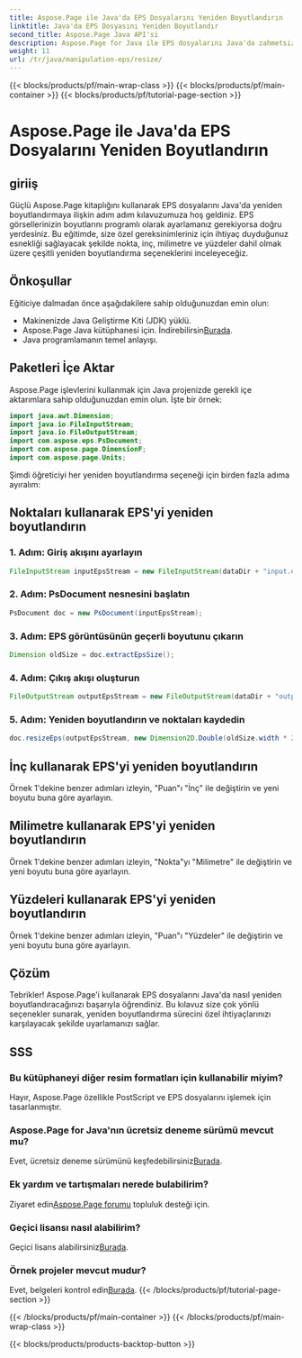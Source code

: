 ```yaml
---
title: Aspose.Page ile Java'da EPS Dosyalarını Yeniden Boyutlandırın
linktitle: Java'da EPS Dosyasını Yeniden Boyutlandır
second_title: Aspose.Page Java API'si
description: Aspose.Page for Java ile EPS dosyalarını Java'da zahmetsizce nasıl yeniden boyutlandıracağınızı öğrenin. Adım adım talimatlar için kapsamlı kılavuzumuzu takip edin.
weight: 11
url: /tr/java/manipulation-eps/resize/
---
```


{{< blocks/products/pf/main-wrap-class >}}
{{< blocks/products/pf/main-container >}}
{{< blocks/products/pf/tutorial-page-section >}}

# Aspose.Page ile Java'da EPS Dosyalarını Yeniden Boyutlandırın

## giriiş
Güçlü Aspose.Page kitaplığını kullanarak EPS dosyalarını Java'da yeniden boyutlandırmaya ilişkin adım adım kılavuzumuza hoş geldiniz. EPS görsellerinizin boyutlarını programlı olarak ayarlamanız gerekiyorsa doğru yerdesiniz. Bu eğitimde, size özel gereksinimleriniz için ihtiyaç duyduğunuz esnekliği sağlayacak şekilde nokta, inç, milimetre ve yüzdeler dahil olmak üzere çeşitli yeniden boyutlandırma seçeneklerini inceleyeceğiz.
## Önkoşullar
Eğiticiye dalmadan önce aşağıdakilere sahip olduğunuzdan emin olun:
- Makinenizde Java Geliştirme Kiti (JDK) yüklü.
-  Aspose.Page Java kütüphanesi için. İndirebilirsin[Burada](https://releases.aspose.com/page/java/).
- Java programlamanın temel anlayışı.
## Paketleri İçe Aktar
Aspose.Page işlevlerini kullanmak için Java projenizde gerekli içe aktarımlara sahip olduğunuzdan emin olun. İşte bir örnek:
```java
import java.awt.Dimension;
import java.io.FileInputStream;
import java.io.FileOutputStream;
import com.aspose.eps.PsDocument;
import com.aspose.page.DimensionF;
import com.aspose.page.Units;

```
Şimdi öğreticiyi her yeniden boyutlandırma seçeneği için birden fazla adıma ayıralım:
## Noktaları kullanarak EPS'yi yeniden boyutlandırın
### 1. Adım: Giriş akışını ayarlayın
```java
FileInputStream inputEpsStream = new FileInputStream(dataDir + "input.eps");
```
### 2. Adım: PsDocument nesnesini başlatın
```java
PsDocument doc = new PsDocument(inputEpsStream);
```
### 3. Adım: EPS görüntüsünün geçerli boyutunu çıkarın
```java
Dimension oldSize = doc.extractEpsSize();
```
### 4. Adım: Çıkış akışı oluşturun
```java
FileOutputStream outputEpsStream = new FileOutputStream(dataDir + "output_resize_points.eps");
```
### 5. Adım: Yeniden boyutlandırın ve noktaları kaydedin
```java
doc.resizeEps(outputEpsStream, new Dimension2D.Double(oldSize.width * 2, oldSize.height * 2), Units.Points);
```
## İnç kullanarak EPS'yi yeniden boyutlandırın
Örnek 1'dekine benzer adımları izleyin, "Puan"ı "İnç" ile değiştirin ve yeni boyutu buna göre ayarlayın.
## Milimetre kullanarak EPS'yi yeniden boyutlandırın
Örnek 1'dekine benzer adımları izleyin, "Nokta"yı "Milimetre" ile değiştirin ve yeni boyutu buna göre ayarlayın.
## Yüzdeleri kullanarak EPS'yi yeniden boyutlandırın
Örnek 1'dekine benzer adımları izleyin, "Puan"ı "Yüzdeler" ile değiştirin ve yeni boyutu buna göre ayarlayın.
## Çözüm
Tebrikler! Aspose.Page'i kullanarak EPS dosyalarını Java'da nasıl yeniden boyutlandıracağınızı başarıyla öğrendiniz. Bu kılavuz size çok yönlü seçenekler sunarak, yeniden boyutlandırma sürecini özel ihtiyaçlarınızı karşılayacak şekilde uyarlamanızı sağlar.

## SSS
### Bu kütüphaneyi diğer resim formatları için kullanabilir miyim?
Hayır, Aspose.Page özellikle PostScript ve EPS dosyalarını işlemek için tasarlanmıştır.
### Aspose.Page for Java'nın ücretsiz deneme sürümü mevcut mu?
Evet, ücretsiz deneme sürümünü keşfedebilirsiniz[Burada](https://releases.aspose.com/).
### Ek yardım ve tartışmaları nerede bulabilirim?
 Ziyaret edin[Aspose.Page forumu](https://forum.aspose.com/c/page/39) topluluk desteği için.
### Geçici lisansı nasıl alabilirim?
 Geçici lisans alabilirsiniz[Burada](https://purchase.aspose.com/temporary-license/).
### Örnek projeler mevcut mudur?
 Evet, belgeleri kontrol edin[Burada](https://reference.aspose.com/page/java/).
{{< /blocks/products/pf/tutorial-page-section >}}

{{< /blocks/products/pf/main-container >}}
{{< /blocks/products/pf/main-wrap-class >}}

{{< blocks/products/products-backtop-button >}}
